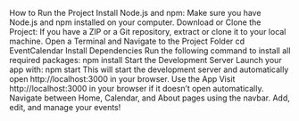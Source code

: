 How to Run the Project
Install Node.js and npm:
Make sure you have Node.js and npm installed on your computer.
Download or Clone the Project:
If you have a ZIP or a Git repository, extract or clone it to your local machine.
Open a Terminal and Navigate to the Project Folder
cd EventCalendar
Install Dependencies
Run the following command to install all required packages:
npm install
Start the Development Server
Launch your app with:
npm start
This will start the development server and automatically open http://localhost:3000 in your browser.
Use the App
Visit http://localhost:3000 in your browser if it doesn’t open automatically.
Navigate between Home, Calendar, and About pages using the navbar.
Add, edit, and manage your events!
